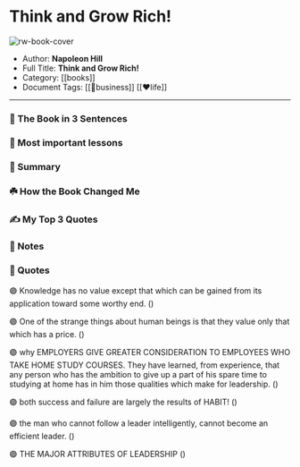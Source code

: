 # Think and Grow Rich!

![rw-book-cover](https://m.media-amazon.com/images/I/71JXMmqhO+L._SY160.jpg)

- Author: **Napoleon Hill**
- Full Title: **Think and Grow Rich!**
- Category: [[books]]
- Document Tags: [[💼business]] [[❤life]] 
---
### 🚀 The Book in 3 Sentences

### 🎨 Most important lessons

### 📒 Summary

### ☘️ How the Book Changed Me

### ✍️ My Top 3 Quotes

### 📒 Notes

### 📜 Quotes

🟣 Knowledge has no value except that which can be gained from its application toward some worthy end. ([](https://readwise.io/to_kindle?action=open&asin=B087CFW7Z9&location=1168))

🟣 One of the strange things about human beings is that they value only that which has a price. ([](https://readwise.io/to_kindle?action=open&asin=B087CFW7Z9&location=1213))

🟣 why EMPLOYERS GIVE GREATER CONSIDERATION TO EMPLOYEES WHO TAKE HOME STUDY COURSES. They have learned, from experience, that any person who has the ambition to give up a part of his spare time to studying at home has in him those qualities which make for leadership. ([](https://readwise.io/to_kindle?action=open&asin=B087CFW7Z9&location=1216))

🟣 both success and failure are largely the results of HABIT! ([](https://readwise.io/to_kindle?action=open&asin=B087CFW7Z9&location=1309))

🟣 the man who cannot follow a leader intelligently, cannot become an efficient leader. ([](https://readwise.io/to_kindle?action=open&asin=B087CFW7Z9&location=1644))

🟣 THE MAJOR ATTRIBUTES OF LEADERSHIP ([](https://readwise.io/to_kindle?action=open&asin=B087CFW7Z9&location=1646))

